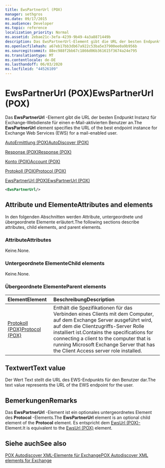 ```yaml
---
title: EwsPartnerUrl (POX)
manager: sethgros
ms.date: 09/17/2015
ms.audience: Developer
ms.topic: reference
localization_priority: Normal
ms.assetid: 2ebae21c-3efa-4239-9b49-4a3a8871449b
description: Das EwsPartnerUrl-Element gibt die URL der besten Endpunkt Instanz für Exchange-Webdienste für einen e-Mail-aktivierten Benutzer an.
ms.openlocfilehash: a67eb17bb3db67a922c53ba5e37900ee0a9b956b
ms.sourcegitcommit: 88ec988f2bb67c1866d06b361615f3674a24e795
ms.translationtype: MT
ms.contentlocale: de-DE
ms.lasthandoff: 06/03/2020
ms.locfileid: "44526109"
---
```

# <a name="ewspartnerurl-pox"></a><span data-ttu-id="4c0b8-103">EwsPartnerUrl (POX)</span><span class="sxs-lookup"><span data-stu-id="4c0b8-103">EwsPartnerUrl (POX)</span></span>

<span data-ttu-id="4c0b8-104">Das **EwsPartnerUrl** -Element gibt die URL der besten Endpunkt Instanz für Exchange-Webdienste für einen e-Mail-aktivierten Benutzer an.</span><span class="sxs-lookup"><span data-stu-id="4c0b8-104">The **EwsPartnerUrl** element specifies the URL of the best endpoint instance for Exchange Web Services (EWS) for a mail-enabled user.</span></span> 
  
[<span data-ttu-id="4c0b8-105">AutoErmittlung (POX)</span><span class="sxs-lookup"><span data-stu-id="4c0b8-105">AutoDiscover (POX)</span></span>](autodiscover-pox.md)
  
[<span data-ttu-id="4c0b8-106">Response (POX)</span><span class="sxs-lookup"><span data-stu-id="4c0b8-106">Response (POX)</span></span>](response-pox.md)
  
[<span data-ttu-id="4c0b8-107">Konto (POX)</span><span class="sxs-lookup"><span data-stu-id="4c0b8-107">Account (POX)</span></span>](account-pox.md)
  
[<span data-ttu-id="4c0b8-108">Protokoll (POX)</span><span class="sxs-lookup"><span data-stu-id="4c0b8-108">Protocol (POX)</span></span>](protocol-pox.md)
  
[<span data-ttu-id="4c0b8-109">EwsPartnerUrl (POX)</span><span class="sxs-lookup"><span data-stu-id="4c0b8-109">EwsPartnerUrl (POX)</span></span>](ewspartnerurl-pox.md)
  
```XML
<EwsPartnerUrl/>
```

## <a name="attributes-and-elements"></a><span data-ttu-id="4c0b8-110">Attribute und Elemente</span><span class="sxs-lookup"><span data-stu-id="4c0b8-110">Attributes and elements</span></span>

<span data-ttu-id="4c0b8-111">In den folgenden Abschnitten werden Attribute, untergeordnete und übergeordnete Elemente erläutert.</span><span class="sxs-lookup"><span data-stu-id="4c0b8-111">The following sections describe attributes, child elements, and parent elements.</span></span>
  
### <a name="attributes"></a><span data-ttu-id="4c0b8-112">Attribute</span><span class="sxs-lookup"><span data-stu-id="4c0b8-112">Attributes</span></span>

<span data-ttu-id="4c0b8-113">Keine.</span><span class="sxs-lookup"><span data-stu-id="4c0b8-113">None.</span></span>
  
### <a name="child-elements"></a><span data-ttu-id="4c0b8-114">Untergeordnete Elemente</span><span class="sxs-lookup"><span data-stu-id="4c0b8-114">Child elements</span></span>

<span data-ttu-id="4c0b8-115">Keine.</span><span class="sxs-lookup"><span data-stu-id="4c0b8-115">None.</span></span>
  
### <a name="parent-elements"></a><span data-ttu-id="4c0b8-116">Übergeordnete Elemente</span><span class="sxs-lookup"><span data-stu-id="4c0b8-116">Parent elements</span></span>

|<span data-ttu-id="4c0b8-117">**Element**</span><span class="sxs-lookup"><span data-stu-id="4c0b8-117">**Element**</span></span>|<span data-ttu-id="4c0b8-118">**Beschreibung**</span><span class="sxs-lookup"><span data-stu-id="4c0b8-118">**Description**</span></span>|
|:-----|:-----|
|[<span data-ttu-id="4c0b8-119">Protokoll (POX)</span><span class="sxs-lookup"><span data-stu-id="4c0b8-119">Protocol (POX)</span></span>](protocol-pox.md) <br/> |<span data-ttu-id="4c0b8-120">Enthält die Spezifikationen für das Verbinden eines Clients mit dem Computer, auf dem Exchange Server ausgeführt wird, auf dem die Clientzugriffs-Server Rolle installiert ist.</span><span class="sxs-lookup"><span data-stu-id="4c0b8-120">Contains the specifications for connecting a client to the computer that is running Microsoft Exchange Server that has the Client Access server role installed.</span></span>  <br/> |
   
## <a name="text-value"></a><span data-ttu-id="4c0b8-121">Textwert</span><span class="sxs-lookup"><span data-stu-id="4c0b8-121">Text value</span></span>

<span data-ttu-id="4c0b8-122">Der Wert Text stellt die URL des EWS-Endpunkts für den Benutzer dar.</span><span class="sxs-lookup"><span data-stu-id="4c0b8-122">The text value represents the URL of the EWS endpoint for the user.</span></span>
  
## <a name="remarks"></a><span data-ttu-id="4c0b8-123">Bemerkungen</span><span class="sxs-lookup"><span data-stu-id="4c0b8-123">Remarks</span></span>

<span data-ttu-id="4c0b8-124">Das **EwsPartnerUrl** -Element ist ein optionales untergeordnetes Element des **Protocol** -Elements.</span><span class="sxs-lookup"><span data-stu-id="4c0b8-124">The **EwsPartnerUrl** element is an optional child element of the **Protocol** element.</span></span> <span data-ttu-id="4c0b8-125">Es entspricht dem [EwsUrl (POX)-](ewsurl-pox.md) Element.</span><span class="sxs-lookup"><span data-stu-id="4c0b8-125">It is equivalent to the [EwsUrl (POX)](ewsurl-pox.md) element.</span></span> 
  
## <a name="see-also"></a><span data-ttu-id="4c0b8-126">Siehe auch</span><span class="sxs-lookup"><span data-stu-id="4c0b8-126">See also</span></span>



[<span data-ttu-id="4c0b8-127">POX Autodiscover XML-Elemente für Exchange</span><span class="sxs-lookup"><span data-stu-id="4c0b8-127">POX Autodiscover XML elements for Exchange</span></span>](pox-autodiscover-xml-elements-for-exchange.md)

